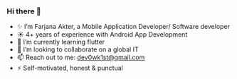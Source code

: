 ### Hi there 👋



- ✨ I’m Farjana Akter, a Mobile Application Developer/ Software developer
- :sunny:  4+ years of experience with Android App Development
- 🌱 I’m currently learning flutter 
- 👯 I’m looking to collaborate on a global IT
- 📫 Reach out to me: dev0wk1st@gmail.com
- ⚡ Self-motivated, honest & punctual 

<!--

![Portfolio](https://user-images.githubusercontent.com/33626163/149960001-75472969-e2cb-43fa-af21-d33954f4009a.png)


**Farjuu/Farjuu** is a ✨ _special_ ✨ repository because its `README.md` (this file) appears on your GitHub profile.

Here are some ideas to get you started:

- 🔭 I’m currently working on Fiverr and Upwork
- 🔭 Anymore I’m a Computer Science Lecturer at Sylhet International University 
- 😄 3+ years of experience with Android App Development
- 🌱 I’m currently learning Flutter 
- 👯 I’m looking to collaborate on a global IT
- 📫 How to reach me: dev0wk1st@gmail.com
- ⚡ Self-motivated, honest & punctual 
-->

